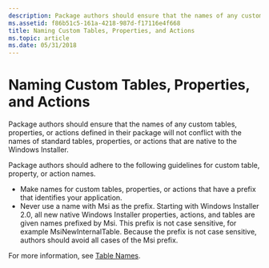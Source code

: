 ```yaml
---
description: Package authors should ensure that the names of any custom tables, properties, or actions defined in their package will not conflict with the names of standard tables, properties, or actions that are native to the Windows Installer.
ms.assetid: f86b51c5-161a-4218-987d-f17116e4f668
title: Naming Custom Tables, Properties, and Actions
ms.topic: article
ms.date: 05/31/2018
---
```


# Naming Custom Tables, Properties, and Actions

Package authors should ensure that the names of any custom tables, properties, or actions defined in their package will not conflict with the names of standard tables, properties, or actions that are native to the Windows Installer.

Package authors should adhere to the following guidelines for custom table, property, or action names.

-   Make names for custom tables, properties, or actions that have a prefix that identifies your application.
-   Never use a name with Msi as the prefix. Starting with Windows Installer 2.0, all new native Windows Installer properties, actions, and tables are given names prefixed by Msi. This prefix is not case sensitive, for example MsiNewInternalTable. Because the prefix is not case sensitive, authors should avoid all cases of the Msi prefix.

For more information, see [Table Names](table-names.md).

 

 



